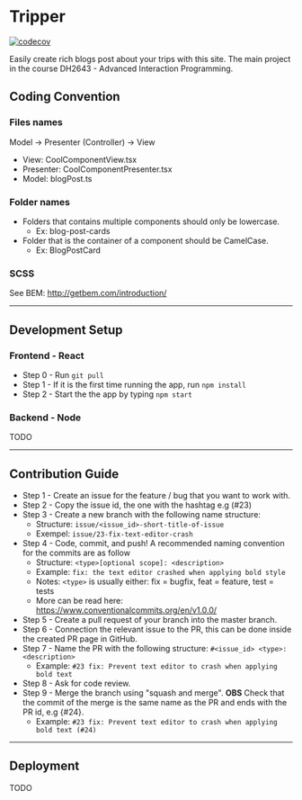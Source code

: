 # Tripper
[![codecov](https://codecov.io/gh/DH2643-2021-Group-1/Tripper/branch/main/graph/badge.svg?token=BQERY0QSYL)](https://codecov.io/gh/DH2643-2021-Group-1/Tripper)

Easily create rich blogs post about your trips with this site. The main project in the course DH2643 - Advanced Interaction Programming.

## Coding Convention
### Files names
Model -> Presenter (Controller) -> View
* View: CoolComponentView.tsx
* Presenter: CoolComponentPresenter.tsx
* Model: blogPost.ts

### Folder names
* Folders that contains multiple components should only be lowercase.
  * Ex: blog-post-cards
* Folder that is the container of a component should be CamelCase.
  * Ex: BlogPostCard

### SCSS
See BEM: http://getbem.com/introduction/

---

## Development Setup
### Frontend - React
* Step 0 - Run `git pull`
* Step 1 - If it is the first time running the app, run `npm install`
* Step 2 - Start the the app by typing `npm start`
### Backend - Node
TODO

---

## Contribution Guide
* Step 1 - Create an issue for the feature / bug that you want to work with.
* Step 2 - Copy the issue id, the one with the hashtag e.g (#23)
* Step 3 - Create a new branch with the following name structure: 
  * Structure: `issue/<issue_id>-short-title-of-issue`
  * Exempel: `issue/23-fix-text-editor-crash`
* Step 4 - Code, commit, and push! A recommended naming convention for the commits are as follow
  *  Structure: `<type>[optional scope]: <description>`
  *  Example: `fix: the text editor crashed when applying bold style`
  *  Notes: `<type>` is usually either: fix = bugfix, feat = feature, test = tests
  *  More can be read here: https://www.conventionalcommits.org/en/v1.0.0/
* Step 5 - Create a pull request of your branch into the master branch.
* Step 6 - Connection the relevant issue to the PR, this can be done inside the created PR page in GitHub.  
* Step 7 - Name the PR with the following structure: `#<issue_id> <type>: <description>`
  * Example: `#23 fix: Prevent text editor to crash when applying bold text`
* Step 8 - Ask for code review.
* Step 9 - Merge the branch using "squash and merge". **OBS** Check that the commit of the merge is the same name as the PR and ends with the PR id, e.g {#24}.
  * Example: `#23 fix: Prevent text editor to crash when applying bold text (#24)`


---

## Deployment
TODO
